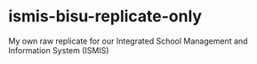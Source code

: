 # ismis-bisu-replicate-only
My own raw replicate for our Integrated School Management and Information System (ISMIS)

